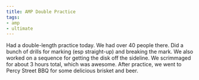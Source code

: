 ```yaml
---
title: AMP Double Practice
tags:
- amp
- ultimate
---
```


Had a double-length practice today. We had over 40 people there. Did a bunch of drills for marking (esp straight-up) and breaking the mark. We also worked on a sequence for getting the disk off the sideline. We scrimmaged for about 3 hours total, which was awesome. After practice, we went to Percy Street BBQ for some delicious brisket and beer.
